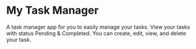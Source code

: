 # My Task Manager

A task manager app for you to easily manage your tasks.
View your tasks with status Pending & Completed.
You can create, edit, view, and delete your task.